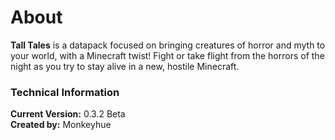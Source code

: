 # About
**Tall Tales** is a datapack focused on bringing creatures of horror and myth to your world, with a Minecraft twist! Fight or take flight from the horrors of the night as you try to stay alive in a new, hostile Minecraft.

### Technical Information
**Current Version:** 0.3.2 Beta<br>**Created by:** Monkeyhue
